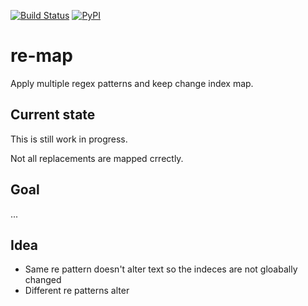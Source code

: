 [![Build Status](https://travis-ci.org/aleksas/re-map.svg?branch=master)](https://travis-ci.org/aleksas/re-map)
[![PyPI](https://img.shields.io/pypi/v/re-map?color=success)](https://pypi.org/project/re-map/)

# re-map
Apply multiple regex patterns and keep change index map.

## Current state

This is still work in progress.

Not all replacements are mapped crrectly.

## Goal 
...

## Idea
- Same re pattern doesn't alter text so the indeces are not gloabally changed
- Different re patterns alter 
